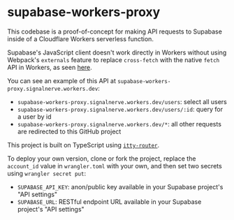 # supabase-workers-proxy

This codebase is a proof-of-concept for making API requests to Supabase inside of a Cloudflare Workers serverless function.

Supabase's JavaScript client doesn't work directly in Workers without using Webpack's `externals` feature to replace `cross-fetch` with the native `fetch` API in Workers, as seen [here](linktowebpackconfig).

You can see an example of this API at `supabase-workers-proxy.signalnerve.workers.dev`:

- `supabase-workers-proxy.signalnerve.workers.dev/users`: select all users
- `supabase-workers-proxy.signalnerve.workers.dev/users/:id`: query for a user by id
- `supabase-workers-proxy.signalnerve.workers.dev/*`: all other requests are redirected to this GitHub project

This project is built on TypeScript using [`itty-router`](https://itty-router.dev).

To deploy your own version, clone or fork the project, replace the `account_id` value in `wrangler.toml` with your own, and then set two secrets using `wrangler secret put`:

- `SUPABASE_API_KEY`: anon/public key available in your Supabase project's "API settings"
- `SUPABASE_URL`: RESTful endpoint URL available in your Supabase project's "API settings"
